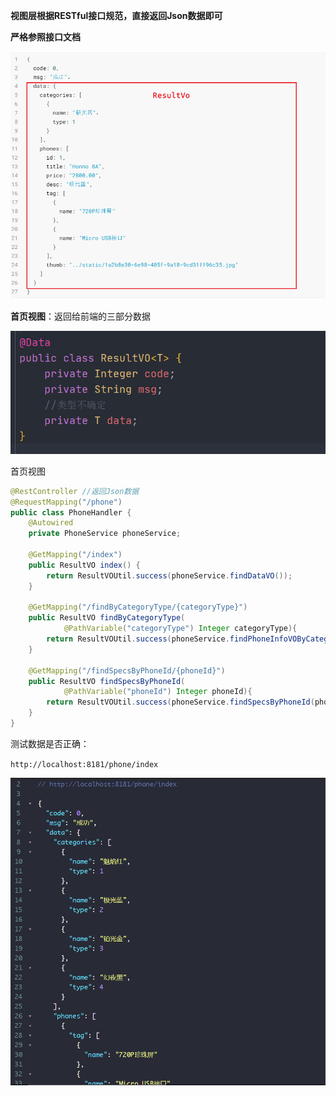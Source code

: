 **视图层根据RESTful接口规范，直接返回Json数据即可**

**严格参照接口文档**

![image-20200911153954799](7.controller视图层.assets/image-20200911153954799.png)

**首页视图**：返回给前端的三部分数据

![image-20200911153856071](7.controller视图层.assets/image-20200911153856071.png)

首页视图

```java
@RestController //返回Json数据
@RequestMapping("/phone")
public class PhoneHandler {
    @Autowired
    private PhoneService phoneService;

    @GetMapping("/index")
    public ResultVO index() {
        return ResultVOUtil.success(phoneService.findDataVO());
    }

    @GetMapping("/findByCategoryType/{categoryType}")
    public ResultVO findByCategoryType(
            @PathVariable("categoryType") Integer categoryType){
        return ResultVOUtil.success(phoneService.findPhoneInfoVOByCategoryType(categoryType));
    }

    @GetMapping("/findSpecsByPhoneId/{phoneId}")
    public ResultVO findSpecsByPhoneId(
            @PathVariable("phoneId") Integer phoneId){
        return ResultVOUtil.success(phoneService.findSpecsByPhoneId(phoneId));
    }
}
```

测试数据是否正确：

`http://localhost:8181/phone/index`

![image-20200911154836306](7.controller视图层.assets/image-20200911154836306.png)

